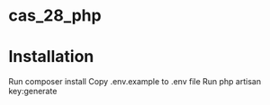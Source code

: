 # cas_28_php

# Installation

Run composer install
Copy .env.example to .env file
Run php artisan key:generate
